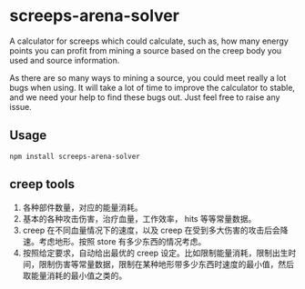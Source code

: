 # screeps-arena-solver

A calculator for screeps which could calculate, such as, how many energy points you can profit from mining a source based on the creep body you used and source information.

As there are so many ways to mining a source, you could meet really a lot bugs when using. It will take a lot of time to improve the calculator to stable, and we need your help to find these bugs out. Just feel free to raise any issue.

## Usage

```
npm install screeps-arena-solver
```

## creep tools

1. 各种部件数量，对应的能量消耗。
2. 基本的各种攻击伤害，治疗血量，工作效率， hits 等等常量数据。
3. creep 在不同血量情况下的速度，以及 creep 在受到多大伤害的攻击后会降速。考虑地形。按照 store 有多少东西的情况考虑。
4. 按照给定要求，自动给出最优的 creep 设定。比如限制能量消耗，限制出生时间，限制伤害等常量数据，限制在某种地形带多少东西时速度的最小值，然后取能量消耗的最小值之类的。
